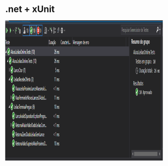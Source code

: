 # .net + xUnit
<img src="https://github.com/raphaom35/.net_xUnit/blob/main/test.PNG" width="850" height="450" align="center"/> 
